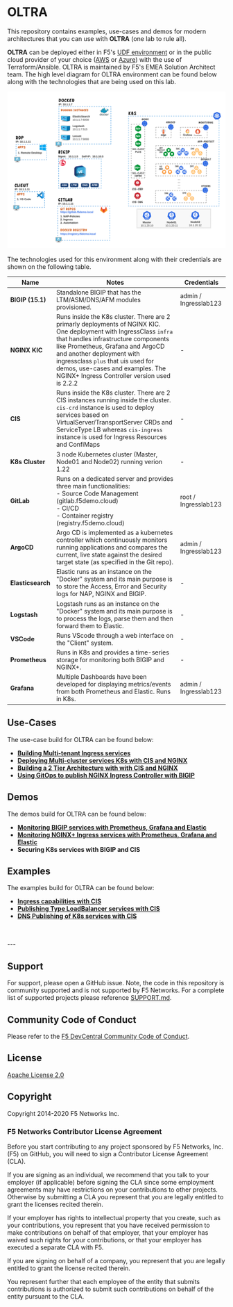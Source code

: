 # OLTRA

This repository contains examples, use-cases and demos for modern architectures that you can use with **OLTRA** (one lab to rule all). 

**OLTRA** can be deployed either in F5's [UDF environment](https://udf.f5.com/b/94afd04b-a46b-4429-b2e1-2b3ac9813579) or in the public cloud provider of your choice ([AWS](/deployment/aws) or [Azure](/deployment/azure)) with the use of Terraform/Ansible. OLTRA is maintained by F5's EMEA Solution Architect team.
The high level diagram for OLTRA environment can be found below along with the technologies that are being used on this lab.

<img src="udf-lab.png">

The technologies used for this environment along with their credentials are shown on the following table.

| Name | Notes | Credentials |
|---|---|---|
| **BIGIP (15.1)** |  Standalone BIGIP that has the LTM/ASM/DNS/AFM modules provisioned. | admin / Ingresslab123 |
| **NGINX KIC** | Runs inside the K8s cluster. There are 2 primarly deployments of NGINX KIC. <br>One deployment with IngressClass `infra` that handles infrastructure components like Prometheus, Grafana and ArgoCD and another deployment with ingressclass `plus` that uis used for demos, use-cases and examples. The NGINX+ Ingress Controller version used is 2.2.2 | - |
| **CIS** |  Runs inside the K8s cluster. There are 2 CIS instances running inside the cluster. `cis-crd` instance is used to deploy services based on VirtualServer/TransportServer CRDs and ServiceType LB whereas `cis-ingress` instance is used for Ingress Resources and ConfiMaps | - |
| **K8s Cluster** | 3 node Kubernetes cluster (Master, Node01 and Node02) running verion 1.22|  - |
| **GitLab** | Runs on a dedicated server and provides three main functionalities: <br> - Source Code Management (gitlab.f5demo.cloud) <br> - CI/CD <br> - Container registry (registry.f5demo.cloud) | root / Ingresslab123 |
| **ArgoCD** | Argo CD is implemented as a kubernetes controller which continuously monitors running applications and compares the current, live state against the desired target state (as specified in the Git repo). | admin / Ingresslab123 |
| **Elasticsearch** | Elastic runs as an instance on the "Docker" system and its main purpose is to store the Access, Error and Security logs for NAP, NGINX and BIGIP.   | - |
| **Logstash** | Logstash runs as an instance on the "Docker" system and its main purpose is to process the logs, parse them and then forward them to Elastic.   | - |
| **VSCode** | Runs VScode through a web interface on the "Client" system. | - |
| **Prometheus** | Runs in K8s and provides a time-series storage for monitoring both BIGIP and NGINX+. | - |
| **Grafana** | Multiple Dashboards have been developed for displaying metrics/events from both Prometheus and Elastic. Runs in K8s. | admin / Ingresslab123 |


## Use-Cases
The use-case build for OLTRA can be found below:

- [**Building Multi-tenant Ingress services**](use-cases/two-tier-architectures/multi-tenancy/)
- [**Deploying Multi-cluster services K8s with CIS and NGINX**](use-cases/two-tier-architectures/multi-cluster)
- [**Building a 2 Tier Architecture with with CIS and NGINX**](use-cases/two-tier-architectures)
- [**Using GitOps to publish NGINX Ingress Controller with BIGIP**](use-cases/two-tier-architectures/gitops)


## Demos
The demos build for OLTRA can be found below:

- [**Monitoring BIGIP services with Prometheus, Grafana and Elastic**](use-cases/bigip-monitoring)
- [**Monitoring NGINX+ Ingress services with Prometheus, Grafana and Elastic**](use-cases/nginx-monitoring)
- **Securing K8s services with BIGIP and CIS** <br>


## Examples
The examples build for OLTRA can be found below:

- [**Ingress capabilities with CIS**](use-cases/cis-examples)
- [**Publishing Type LoadBalancer services with CIS**](use-cases/cis-examples/cis-crd/serviceTypeLB/)
- [**DNS Publishing of K8s services with CIS**](use-cases/cis-examples/cis-crd/ExternalDNS/)

<br>
<br>
---

## Support
For support, please open a GitHub issue.  Note, the code in this repository is community supported and is not supported by F5 Networks.  For a complete list of supported projects please reference [SUPPORT.md](SUPPORT.md).

## Community Code of Conduct
Please refer to the [F5 DevCentral Community Code of Conduct](code_of_conduct.md).

## License
[Apache License 2.0](LICENSE)

## Copyright
Copyright 2014-2020 F5 Networks Inc.


### F5 Networks Contributor License Agreement

Before you start contributing to any project sponsored by F5 Networks, Inc. (F5) on GitHub, you will need to sign a Contributor License Agreement (CLA).

If you are signing as an individual, we recommend that you talk to your employer (if applicable) before signing the CLA since some employment agreements may have restrictions on your contributions to other projects.
Otherwise by submitting a CLA you represent that you are legally entitled to grant the licenses recited therein.

If your employer has rights to intellectual property that you create, such as your contributions, you represent that you have received permission to make contributions on behalf of that employer, that your employer has waived such rights for your contributions, or that your employer has executed a separate CLA with F5.

If you are signing on behalf of a company, you represent that you are legally entitled to grant the license recited therein.

You represent further that each employee of the entity that submits contributions is authorized to submit such contributions on behalf of the entity pursuant to the CLA.
